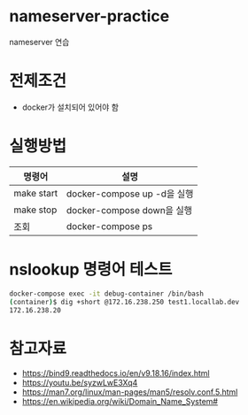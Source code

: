 # nameserver-practice
nameserver 연습

# 전제조건
* docker가 설치되어 있어야 함

# 실행방법
| 명령어 | 설명 |
| -------- | ------- |
| make start | docker-compose up -d을 실행 |
| make stop | docker-compose down을 실행 |
| 조회 | docker-compose ps |

# nslookup 명령어 테스트
```bash
docker-compose exec -it debug-container /bin/bash
(container)$ dig +short @172.16.238.250 test1.locallab.dev
172.16.238.20
```

# 참고자료
* https://bind9.readthedocs.io/en/v9.18.16/index.html
* https://youtu.be/syzwLwE3Xq4
* https://man7.org/linux/man-pages/man5/resolv.conf.5.html
* https://en.wikipedia.org/wiki/Domain_Name_System#